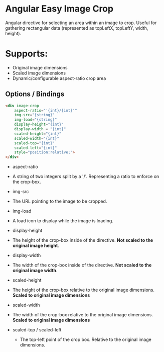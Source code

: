 # Angular Easy Image Crop
Angular directive for selecting an area within an image to crop. Useful for gathering rectangular data (represented as topLeftX, topLeftY, width, height). 

# Supports:

- Original image dimensions
- Scaled image dimensions 
- Dynamic/configurable aspect-ratio crop area 

## Options / Bindings
```html
<div image-crop 
	aspect-ratio="'{int}/{int}'" 
	img-src="{string}" 
	img-load="{string}"
	display-height="{int}" 
	display-width = "{int}"
	scaled-height="{int}" 
	scaled-width="{int}" 
	scaled-top="{int}" 
	scaled-left="{int}" 
	style="position:relative;">
</div>
```

- aspect-ratio
 - A string of two integers split by a '/'. Representing a ratio to enforce on the crop-box.

- img-src
 - The URL pointing to the image to be cropped.

- img-load
 - A load icon to display while the image is loading. 

- display-height 
 - The height of the crop-box inside of the directive. **Not scaled to the original image height**.

- display-width
 - The width of the crop-box inside of the directive. **Not scaled to the original image width**. 

- scaled-height
 - The height of the crop-box relative to the original image dimensions. **Scaled to original image dimensions**

- scaled-width
 - The width of the crop-box relative to the original image dimensions. **Scaled to original image dimensions**

- scaled-top / scaled-left 
  - The top-left point of the crop box. Relative to the original image dimensions. 
